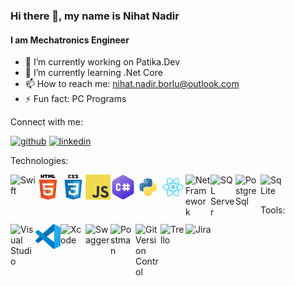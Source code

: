 ### Hi there 👋, my name is Nihat Nadir
#### I am Mechatronics Engineer

- 🔭 I’m currently working on Patika.Dev 
- 🌱 I’m currently learning .Net Core 
- 📫 How to reach me: nihat.nadir.borlu@outlook.com 
- ⚡ Fun fact: PC Programs 

Connect with me:

[<img src='https://cdn.jsdelivr.net/npm/simple-icons@3.0.1/icons/github.svg' alt='github' height='40'>](https://github.com/NihatNadir)  [<img src='https://cdn.jsdelivr.net/npm/simple-icons@3.0.1/icons/linkedin.svg' alt='linkedin' height='40'>](https://www.linkedin.com/in/nihat-nadir-borlu//)  

Technologies:
<br />

[<img align="left" alt="Swift" width="40px" src="https://img.icons8.com/?size=100&id=24465&format=png&color=000000" />][swift]
[<img align="left" alt="HTML" width="40px" src="https://raw.githubusercontent.com/github/explore/80688e429a7d4ef2fca1e82350fe8e3517d3494d/topics/html/html.png" />][html]
[<img align="left" alt="Cascading Style Sheet" width="40px" src="https://raw.githubusercontent.com/github/explore/80688e429a7d4ef2fca1e82350fe8e3517d3494d/topics/css/css.png" />][css]
[<img align="left" alt="Javascript" width="40px" src="https://raw.githubusercontent.com/github/explore/80688e429a7d4ef2fca1e82350fe8e3517d3494d/topics/javascript/javascript.png" />][js]
[<img align="left" alt="C#" width="40px" src="https://raw.githubusercontent.com/github/explore/31ea1181d4a76262931a39ca68e0203774a69b60/topics/csharp/csharp.png" />][c#]
[<img align="left" alt="Python" width="40px" src="https://raw.githubusercontent.com/github/explore/cebd63002168a05a6a642f309227eefeccd92950/topics/python/python.png" />][python]
[<img align="left" alt="React" width="40px" src="https://raw.githubusercontent.com/github/explore/80688e429a7d4ef2fca1e82350fe8e3517d3494d/topics/react/react.png" />][react]
[<img align="left" alt="Net Framework" width="40px" src="https://img.icons8.com/?size=100&id=1BC75jFEBED6&format=png&color=000000" />][net]
[<img align="left" alt="SQL Server" width="40px" src="https://github.com/user-attachments/assets/d473d6f0-a9b9-4b56-a936-f44e2504d01d" />][sql]
[<img align="left" alt="PostgreSql" width="40px" src="https://www.postgresql.org/media/img/about/press/elephant.png" />][postgre]
[<img align="left" alt="SqLite" width="40px" src="https://img.icons8.com/?size=100&id=yjSayFwWHyCo&format=png&color=000000" />][sqlite]



<br />
<br />

Tools:
<br />


[<img align="left" alt="Visual Studio" width="40px" src="https://img.icons8.com/?size=100&id=ezj3zaVtImPg&format=png&color=000000" />][visualS]
[<img align="left" alt="Visual Studio Code" width="40px" src="https://raw.githubusercontent.com/github/explore/80688e429a7d4ef2fca1e82350fe8e3517d3494d/topics/visual-studio-code/visual-studio-code.png" />][vsCode]
[<img align="left" alt="Xcode" width="40px" src="https://img.icons8.com/?size=100&id=51974&format=png&color=000000" />][xcode]
[<img align="left" alt="Swagger" width="40px" src="https://github.com/user-attachments/assets/9cd9284a-1df5-4b46-a121-a0a91a98f504" />][swagger]
[<img align="left" alt="Postman" width="40px" src="https://github.com/user-attachments/assets/163641be-045e-4247-aab6-49a624a6ec20" />][postman]
[<img align="left" alt="Git Version Control" width="40px" src="https://img.icons8.com/?size=100&id=20906&format=png&color=000000" />][git]
[<img align="left" alt="Trello" width="40px" src="https://img.icons8.com/?size=100&id=21049&format=png&color=000000" />][trello]
[<img align="left" alt="Jira" height='40' src="https://github.com/user-attachments/assets/d836389b-158c-4e26-972e-1760cad14b06" />][jira]


<br />
<br />

[visualS]: https://visualstudio.microsoft.com/
[swift]: https://developer.apple.com/swift/
[vsCode]: https://code.visualstudio.com/
[github]: https://github.com/NihatNadir
[c#]: https://www.w3schools.com/cs/index.php
[css]: https://www.w3schools.com/css/default.asp
[html]: https://www.w3schools.com/html/default.asp
[react]: https://react.dev/
[js]: https://www.w3schools.com/js/default.asp
[github]: https://github.com/NihatNadir
[python]: https://www.python.org/
[sql]: https://www.microsoft.com/en-us/sql-server/
[postgre]: https://www.postgresql.org/
[net]: https://dotnet.microsoft.com/en-us/
[sqlite]: https://www.sqlite.org/docs.html
[git]: https://git-scm.com/downloads
[postman]: https://www.postman.com/
[swagger]: https://swagger.io/
[xcode]: https://developer.apple.com/xcode/
[jira]: https://jira.atlassian.com/
[trello]: https://trello.com/

<br />
<br />


<!--
**NihatNadir/NihatNadir** is a ✨ _special_ ✨ repository because its `README.md` (this file) appears on your GitHub profile.

Here are some ideas to get you started:

## Hi there 👋 

- 🔭 I’m currently working on Patika.Dev Full Stack Developer
- 🌱 I’m currently learning .Netcore
- 📫 How to reach me:
- https://www.linkedin.com/in/nihat-nadir-borlu/
- nihat.nadir.borlu@outlook.com
- 😄 Pronouns: ...
- ⚡ Fun fact: ...

- 👯 I’m looking to collaborate on ...
- 🤔 I’m looking for help with ...
- 💬 Ask me about ...
-->
